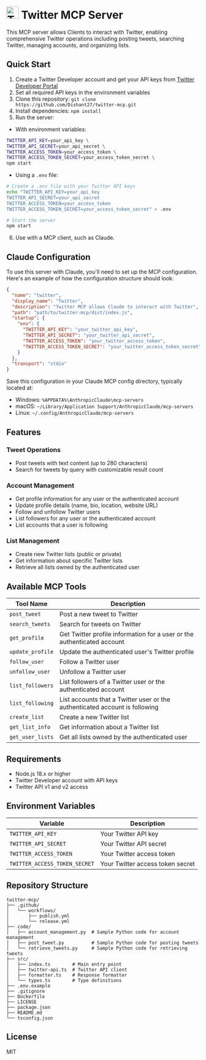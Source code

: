 # <img src="https://abs.twimg.com/responsive-web/web/icon-ios.8ea219d4.png" alt="Twitter Logo" width="32" height="32"> Twitter MCP Server

This MCP server allows Clients to interact with Twitter, enabling comprehensive Twitter operations including posting tweets, searching Twitter, managing accounts, and organizing lists.

## Quick Start

1. Create a Twitter Developer account and get your API keys from [Twitter Developer Portal](https://developer.twitter.com/en/portal/dashboard)
2. Set all required API keys in the environment variables
3. Clone this repository: `git clone https://github.com/Dishant27/twitter-mcp.git`
4. Install dependencies: `npm install`
5. Run the server:
- With environment variables:
```bash
TWITTER_API_KEY=your_api_key \
TWITTER_API_SECRET=your_api_secret \
TWITTER_ACCESS_TOKEN=your_access_token \
TWITTER_ACCESS_TOKEN_SECRET=your_access_token_secret \
npm start
```
- Using a `.env` file:
```bash
# Create a .env file with your Twitter API keys
echo "TWITTER_API_KEY=your_api_key
TWITTER_API_SECRET=your_api_secret
TWITTER_ACCESS_TOKEN=your_access_token
TWITTER_ACCESS_TOKEN_SECRET=your_access_token_secret" > .env

# Start the server
npm start
```

6. Use with a MCP client, such as Claude.

## Claude Configuration

To use this server with Claude, you'll need to set up the MCP configuration. Here's an example of how the configuration structure should look:

```json
{
  "name": "twitter",
  "display_name": "Twitter",
  "description": "Twitter MCP allows Claude to interact with Twitter",
  "path": "path/to/twitter-mcp/dist/index.js",
  "startup": {
    "env": {
      "TWITTER_API_KEY": "your_twitter_api_key",
      "TWITTER_API_SECRET": "your_twitter_api_secret",
      "TWITTER_ACCESS_TOKEN": "your_twitter_access_token",
      "TWITTER_ACCESS_TOKEN_SECRET": "your_twitter_access_token_secret"
    }
  },
  "transport": "stdio"
}
```

Save this configuration in your Claude MCP config directory, typically located at:
- Windows: `%APPDATA%\AnthropicClaude\mcp-servers`
- macOS: `~/Library/Application Support/AnthropicClaude/mcp-servers`
- Linux: `~/.config/AnthropicClaude/mcp-servers`

## Features

### Tweet Operations
- Post tweets with text content (up to 280 characters)
- Search for tweets by query with customizable result count

### Account Management
- Get profile information for any user or the authenticated account
- Update profile details (name, bio, location, website URL)
- Follow and unfollow Twitter users
- List followers for any user or the authenticated account
- List accounts that a user is following

### List Management
- Create new Twitter lists (public or private)
- Get information about specific Twitter lists
- Retrieve all lists owned by the authenticated user

## Available MCP Tools

| Tool Name | Description |
|-----------|-------------|
| `post_tweet` | Post a new tweet to Twitter |
| `search_tweets` | Search for tweets on Twitter |
| `get_profile` | Get Twitter profile information for a user or the authenticated account |
| `update_profile` | Update the authenticated user's Twitter profile |
| `follow_user` | Follow a Twitter user |
| `unfollow_user` | Unfollow a Twitter user |
| `list_followers` | List followers of a Twitter user or the authenticated account |
| `list_following` | List accounts that a Twitter user or the authenticated account is following |
| `create_list` | Create a new Twitter list |
| `get_list_info` | Get information about a Twitter list |
| `get_user_lists` | Get all lists owned by the authenticated user |

## Requirements

- Node.js 18.x or higher
- Twitter Developer account with API keys
- Twitter API v1 and v2 access

## Environment Variables

| Variable | Description |
|----------|-------------|
| `TWITTER_API_KEY` | Your Twitter API key |
| `TWITTER_API_SECRET` | Your Twitter API secret |
| `TWITTER_ACCESS_TOKEN` | Your Twitter access token |
| `TWITTER_ACCESS_TOKEN_SECRET` | Your Twitter access token secret |

## Repository Structure

```
twitter-mcp/
├── .github/
│   └── workflows/
│       ├── publish.yml
│       └── release.yml
├── code/
│   ├── account_management.py  # Sample Python code for account management
│   ├── post_tweet.py          # Sample Python code for posting tweets
│   └── retrieve_tweets.py     # Sample Python code for retrieving tweets
├── src/
│   ├── index.ts        # Main entry point
│   ├── twitter-api.ts  # Twitter API client
│   ├── formatter.ts    # Response formatter
│   └── types.ts        # Type definitions
├── .env.example
├── .gitignore
├── Dockerfile
├── LICENSE
├── package.json
├── README.md
└── tsconfig.json
```

## License

MIT
